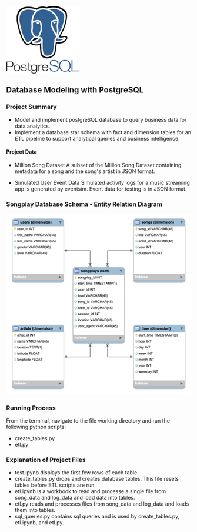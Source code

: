 ![](../png/postgresql.png?raw=true)

## Database Modeling with PostgreSQL


### Project Summary
* Model and implement postgreSQL database to query business data for data analytics.
* Implement a database star schema with fact and dimension tables for an ETL pipeline to support analytical queries and business intelligence.


#### Project Data
* Million Song Dataset
    A subset of the Million Song Dataset containing metadata for a song and the song's artist in JSON format.

* Simulated User Event Data
    Simulated activity logs for a music streaming app is generated by eventsim.
    Event data for testing is in JSON format.

### Songplay Database Schema - Entity Relation Diagram
![](../png/songplays-erd.png?raw=true)

### Running Process
From the terminal, navigate to the file working directory and run the following python scripts:
* create_tables.py
* etl.py

### Explanation of Project Files
* test.ipynb displays the first few rows of each table.
* create_tables.py drops and creates database tables. This file resets tables before ETL scripts are run.
* etl.ipynb is a workbook to read and processe a single file from song_data and log_data and load data into tables.
* etl.py reads and processes files from song_data and log_data and loads them into tables.
* sql_queries.py contains sql queries and is used by create_tables.py, etl.ipynb, and etl.py.
